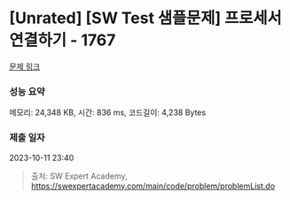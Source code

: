 # [Unrated] [SW Test 샘플문제] 프로세서 연결하기 - 1767 

[문제 링크](https://swexpertacademy.com/main/code/problem/problemDetail.do?contestProbId=AV4suNtaXFEDFAUf) 

### 성능 요약

메모리: 24,348 KB, 시간: 836 ms, 코드길이: 4,238 Bytes

### 제출 일자

2023-10-11 23:40



> 출처: SW Expert Academy, https://swexpertacademy.com/main/code/problem/problemList.do